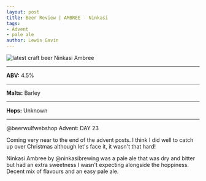 ```yaml
---
layout: post
title: Beer Review | AMBREE - Ninkasi
tags:
- Advent
- pale ale
author: Lewis Gavin
---
```


![latest craft beer Ninkasi Ambree](https://scontent-lht6-1.cdninstagram.com/vp/bba32ce3170de65c0c46fcf265587e9b/5CC07131/t51.2885-15/sh0.08/e35/p750x750/49480123_273511686663742_3154061322170343439_n.jpg?_nc_ht=scontent-lht6-1.cdninstagram.com&ig_cache_key=MTk0ODYyNjM1MzgwNDgxMjUzNA%3D%3D.2)

***
**ABV:** 4.5%

***
**Malts:** Barley

***
**Hops:** Unknown 

***

@beerwulfwebshop Advent: DAY 23

Coming very near to the end of the advent posts. I think I did well to catch up over Christmas although let's face it, it wasn't that hard!

Ninkasi Ambree by @ninkasibrewing was a pale ale that was dry and bitter but had an extra sweetness I wasn't expecting alongside the hoppiness. 
Decent mix of flavours and an easy pale ale.